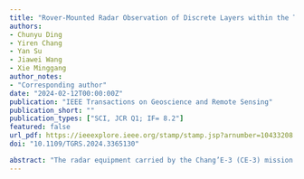 ```yaml
---
title: "Rover-Mounted Radar Observation of Discrete Layers within the Top 4 Meters of Regolith at the Chang'E-3 Landing Site, the Moon"
authors:
- Chunyu Ding
- Yiren Chang
- Yan Su
- Jiawei Wang 
- Xie Minggang
author_notes:
- "Corresponding author"
date: "2024-02-12T00:00:00Z"
publication: "IEEE Transactions on Geoscience and Remote Sensing"
publication_short: ""
publication_types: ["SCI, JCR Q1; IF= 8.2"]
featured: false
url_pdf: https://ieeexplore.ieee.org/stamp/stamp.jsp?arnumber=10433208
doi: "10.1109/TGRS.2024.3365130"

abstract: "The radar equipment carried by the Chang’E-3 (CE-3) mission marked the first deployment of rover-mounted ground-penetrating radar (GPR) to observe the lunar surface. This provided an unparalleled opportunity for a high-resolution investigation into the fine structure of the lunar regolith. This article has revealed the presence of multiple discrete layers within the top 4 m of the lunar regolith using high-frequency radar data from the CE-3 Yutu rover. Subsequently, we have established realistic models of the lunar regolith to obtain the radar simulation calculated by finite-difference time-domain (FDTD) technology. Thus, we compare the simulated radar data with actual observational data to comprehensively confirm the existence of multiple discrete layers within the lunar regolith. Taking into consideration the geological context of the CE-3 landing site and the principles of impact crater formation, we infer that the origin of the multiple discrete layers within the top 4 m of the CE-3 landing site is likely the by-product of multiple depositions of ejecta from nearby small craters. Our findings suggest the possibility of the widespread existence of multiple discrete layers within the lunar regolith and emphasize the significant contribution of ejecta from small impact craters to the accumulation of local lunar regolith thickness on the Moon’s surface."
---
```

